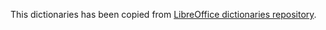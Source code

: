 This dictionaries has been copied from
[LibreOffice dictionaries repository](https://github.com/LibreOffice/dictionaries).

